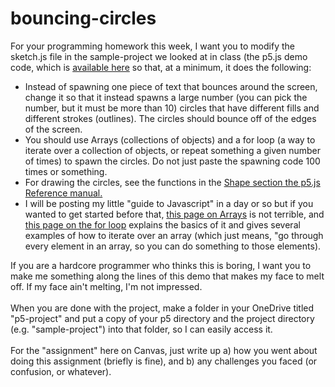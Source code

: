 # bouncing-circles

For your programming homework this week, I want you to modify the sketch.js file in the sample-project we looked at in class (the p5.js demo code, which is [available here](../sample-project/) so that, at a minimum, it does the following: </br>

* Instead of spawning one piece of text that bounces around the screen, change it so that it instead spawns a large number (you can pick the number, but it must be more than 10) circles that have different fills and different strokes (outlines). The circles should bounce off of the edges of the screen.
* You should use Arrays (collections of objects) and a for loop (a way to iterate over a collection of objects, or repeat something a given number of times) to spawn the circles. Do not just paste the spawning code 100 times or something.
* For drawing the circles, see the functions in the [Shape section the p5.js Reference manual.](https://p5js.org/reference/#group-Shape)
* I will be posting my little "guide to Javascript" in a day or so but if you wanted to get started before that, [this page on Arrays](https://www.w3schools.com/js/js_arrays.asp) is not terrible, and [this page on the for loop](https://www.w3schools.com/js/js_loop_for.asp) explains the basics of it and gives several examples of how to iterate over an array (which just means, "go through every element in an array, so you can do something to those elements).

If you are a hardcore programmer who thinks this is boring, I want you to make me something along the lines of this demo that makes my face to melt off. If my face ain't melting, I'm not impressed. </br>
</br>
When you are done with the project, make a folder in your OneDrive titled "p5-project" and put a copy of your p5 directory and the project directory (e.g. "sample-project") into that folder, so I can easily access it. </br>
</br>
For the "assignment" here on Canvas, just write up a) how you went about doing this assignment (briefly is fine), and b) any challenges you faced (or confusion, or whatever).
